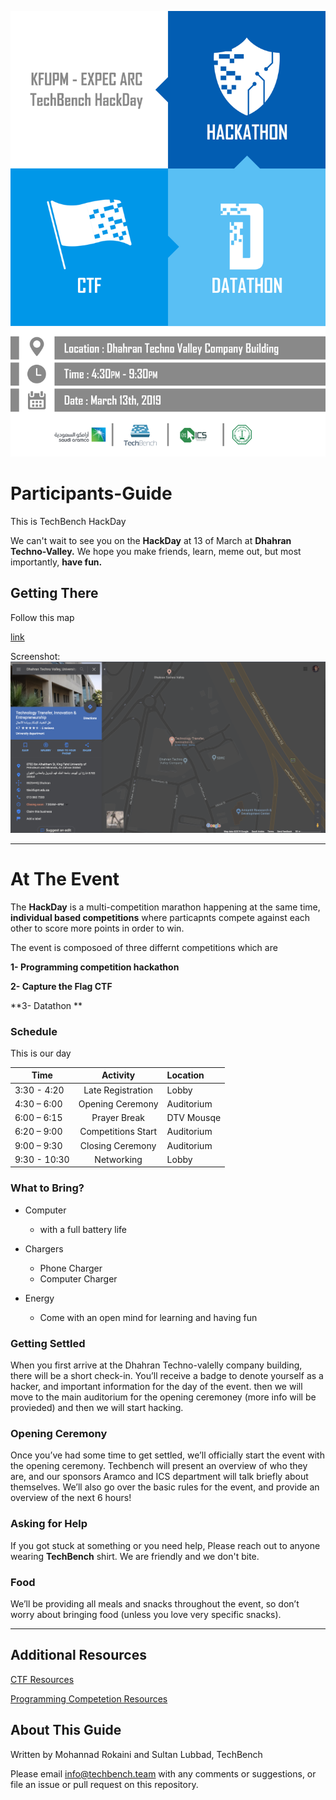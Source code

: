 ![alt text](https://github.com/techbench-sa/Participants-Guide/blob/master/9.png)



# Participants-Guide
This is TechBench HackDay

We can't wait to see you on the **HackDay** at 13 of March at **Dhahran Techno-Valley.** We hope you make friends, learn, meme out, but most importantly, **have fun.**

## Getting There

Follow this map 

[link](https://goo.gl/maps/v2qhV6vSfam)

Screenshot:
![alt text](https://github.com/techbench-sa/Participants-Guide/blob/master/Screen%20Shot%202019-03-12%20at%203.16.18%20PM.png)

----


# At The Event

The **HackDay** is a multi-competition marathon happening at the same time, **individual based competitions** where particapnts compete against each other to score more points in order to win.

The event is composoed of three differnt competitions which are

**1- Programming competition hackathon**

**2- Capture the Flag CTF**

**3- Datathon **


###  Schedule


This is our day 

| Time          | Activity         | Location  |
| ------------- |:----------------:|:----------|
| 3:30 - 4:20   |Late Registration |Lobby      |
| 4:30 – 6:00   |Opening Ceremony  |Auditorium |
| 6:00 – 6:15   |Prayer Break      |DTV Mousqe |
| 6:20 – 9:00   |Competitions Start|Auditorium |
| 9:00 – 9:30   |Closing Ceremony  |Auditorium |
| 9:30 - 10:30  |Networking        |Lobby      |


###  What to Bring?

-   Computer
    -  with a full battery life
    
-   Chargers
    -   Phone Charger
    -   Computer Charger

-   Energy 
    -   Come with an open mind for learning and having fun
    

### Getting Settled

When you first arrive at the Dhahran Techno-valelly company building, there will be a short
check-in. You’ll receive a badge to denote yourself as a hacker, and important information for the day of the event.
then we will move to the main auditorium for the opening ceremoney (more info will be provieded) and then we will start hacking.

### Opening Ceremony

Once you’ve had some time to get settled, we’ll officially start the event with the opening ceremony. Techbench will present  an overview of who they are, and our sponsors Aramco and ICS department will talk briefly about themselves. We’ll also go over the basic rules for the event, and provide an overview of the next 6 hours!


### Asking for Help

If you got stuck at something or you need help, Please reach out to anyone wearing **TechBench** shirt.
We are friendly and we don't bite.


### Food

We’ll be providing all meals and snacks throughout the event, so don’t
worry about bringing food (unless you love very specific snacks). 



----


## Additional Resources
[CTF Resources](https://ctfs.github.io/resources/)

[Programming Competetion Resources](https://github.com/lnishan/awesome-competitive-programming)


## About This Guide
Written by Mohannad Rokaini and Sultan Lubbad, TechBench

Please email [info@techbench.team](mailto:info@techbench.team) with any
comments or suggestions, or file an issue or pull request on this
repository.




   

    

 

    
    
    
    
